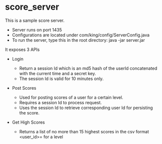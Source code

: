 # score_server

This is a sample score server. 

- Server runs on port 1435
- Configurations are located under com/king/config/ServerConfig.java
- To run the server, type this in the root directory: java -jar server.jar

It exposes 3 APIs
- Login
	- Return a session Id which is an md5 hash of the userId concatenated with the current time and a secret key.
	- The session Id is valid for 10 minutes only.

- Post Scores
	- Used for posting scores of a user for a certain level.
	- Requires a session Id to process request.
	- Uses the session Id to retrieve corresponding user Id for persisting the score.

- Get High Scores
	- Returns a list of no more than 15 highest scores in the csv format <user_id>=<score> for a level
